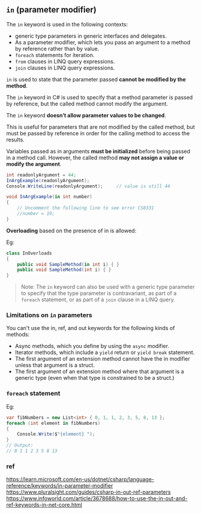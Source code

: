 ## `in` (parameter modifier)

The `in` keyword is used in the following contexts:

- generic type parameters in generic interfaces and delegates.
- As a parameter modifier, which lets you pass an argument to a method by reference rather than by value.
- `foreach` statements for iteration.
- `from` clauses in LINQ query expressions.
- `join` clauses in LINQ query expressions.

`in` is used to state that the parameter passed **cannot be modified by the method**.

The `in` keyword in C# is used to specify that a method parameter is passed by reference, but the called method cannot modify the argument.

The `in` keyword **doesn’t allow parameter values to be changed**.

This is useful for parameters that are not modified by the called method, but must be passed by reference in order for the calling method to access the results.


Variables passed as in arguments **must be initialized** before being passed in a method call. However, the called method **may not assign a value or modify the argument**.



```cs
int readonlyArgument = 44;
InArgExample(readonlyArgument);
Console.WriteLine(readonlyArgument);     // value is still 44

void InArgExample(in int number)
{
    // Uncomment the following line to see error CS8331
    //number = 19;
}
```

**Overloading** based on the presence of in is allowed:

Eg:
```cs
class InOverloads
{
    public void SampleMethod(in int i) { }
    public void SampleMethod(int i) { }
}
```



> Note: The `in` keyword can also be used with a generic type parameter to specify that the type parameter is contravariant, as part of a `foreach` statement, or as part of a `join` clause in a LINQ query.


### Limitations on `in` parameters

You can't use the in, ref, and out keywords for the following kinds of methods:

- Async methods, which you define by using the `async` modifier.
- Iterator methods, which include a `yield` return or `yield break` statement.
- The first argument of an extension method cannot have the in modifier unless that argument is a struct.
- The first argument of an extension method where that argument is a generic type (even when that type is constrained to be a struct.)

### `foreach` statement

Eg:
```cs
var fibNumbers = new List<int> { 0, 1, 1, 2, 3, 5, 8, 13 };
foreach (int element in fibNumbers)
{
    Console.Write($"{element} ");
}
// Output:
// 0 1 1 2 3 5 8 13
```


### ref
https://learn.microsoft.com/en-us/dotnet/csharp/language-reference/keywords/in-parameter-modifier \
https://www.pluralsight.com/guides/csharp-in-out-ref-parameters \
https://www.infoworld.com/article/3678688/how-to-use-the-in-out-and-ref-keywords-in-net-core.html
